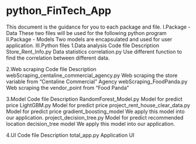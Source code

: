 # python_FinTech_App
This document is the guidance for you to each package and file.
I.Package - Data
These two files will be used for the following python program
II.Package - Models
Two models are encapsulated and used for user application.
III.Python files
1.Data analysis
Code file	Description
Store_Rent_Info.py	Data statistics
correlation.py	Use different function to find the correlation between different data.

2.Web scraping
Code file	Description
webScraping_centaline_commercial_agency.py	Web scraping the store variable from “Centaline Commercial” Agency
webScraping_FoodPanda.py	Web scraping the vendor_point from “Food Panda”

3.Model
Code file	Description
RandomForest_Model.py	Model for predict price
LightGBM.py	Model for predict price
project_rent_house_clear_data.py	Model for predict price
gradient_boosting_model
We apply this model into our application.
project_decision_tree.py	Model for predict recommended location
decision_tree model
We apply this model into our application.

4.UI
Code file	Description
total_app.py	Application UI
